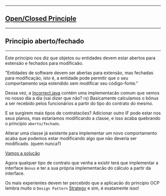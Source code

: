 ________________________________________
## [Open/Closed Principle](https://pt.wikipedia.org/wiki/Princ%C3%ADpio_do_aberto/fechado)
________________________________________
## Princípio aberto/fechado
________________________________________

Este príncipio nos diz que objetos ou entidades devem estar abertos para estensão e fechados para modificaão.

"Entidades de software devem ser abertas para extensão, mas fechadas para modificação, isto é, 
a entidade pode permitir que o seu comportamento seja estendido sem modificar seu código-fonte."

Dessa vez, a [Incorrect.java](https://github.com/muriloalvesdev/solid-learning/blob/main/src/main/java/O/Incorrect.java) contém uma implementacão comum que vemos no nosso dia a dia (vai dizer que não? rs)
Basicamente calculamos o bônus a ser recebido pelos funcionários a partir do tipo do contrato do mesmo.

E se surgirem mais tipos de contratacões? Adicionar outro IF pode estar nos seus planos, mas estaríamos modificando a classe, e isso
acaba quebrando o princípio `aberto/fechado`.

Alterar uma classe já existente para implementar um novo comportamento acaba que podemos 
estar modificando algo que não deveria ser modificado. (quem nunca?)

[Vamos a solucão](https://github.com/muriloalvesdev/solid-learning/blob/main/src/main/java/O/bonus/Correct.java)

Agora qualquer tipo de contrato que venha a existir terá que implementar a interface `Bonus` 
e ter a sua própria implementacão do cálculo a partir da interface.

Os mais experientes devem ter percebido que a aplicacão do 
princípio OCP lembra muito o `Design Pattern` [Strategy](https://www.tutorialspoint.com/design_pattern/strategy_pattern.htm#:~:text=In%20Strategy%20pattern%2C%20a%20class,as%20per%20its%20strategy%20object.) e sim, é exatamente isso!
